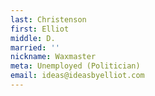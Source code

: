 ```yaml
---
last: Christenson
first: Elliot
middle: D.
married: ''
nickname: Waxmaster
meta: Unemployed (Politician)
email: ideas@ideasbyelliot.com
---
```

